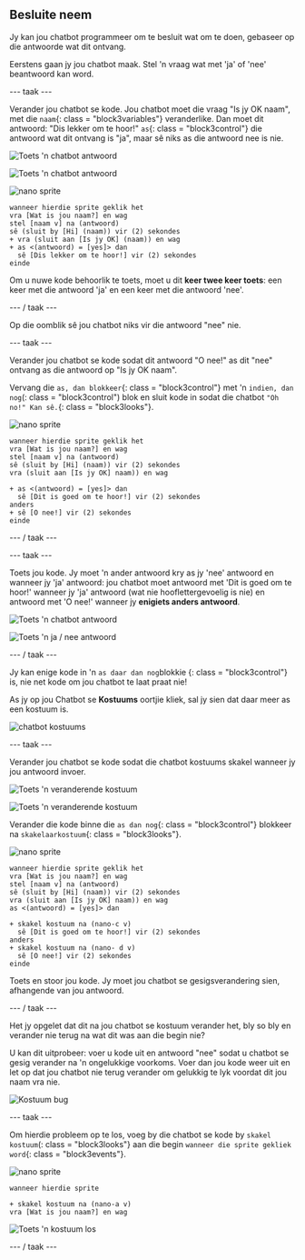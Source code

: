 ## Besluite neem

Jy kan jou chatbot programmeer om te besluit wat om te doen, gebaseer op die antwoorde wat dit ontvang.

Eerstens gaan jy jou chatbot maak. Stel 'n vraag wat met 'ja' of 'nee' beantwoord kan word.

\--- taak \---

Verander jou chatbot se kode. Jou chatbot moet die vraag "Is jy OK naam", met die `naam`{: class = "block3variables"} veranderlike. Dan moet dit antwoord: "Dis lekker om te hoor!" `as`{: class = "block3control"} die antwoord wat dit ontvang is "ja", maar sê niks as die antwoord nee is nie.

![Toets 'n chatbot antwoord](images/chatbot-if-test1-annotated.png)

![Toets 'n chatbot antwoord](images/chatbot-if-test2.png)

![nano sprite](images/nano-sprite.png)

```blocks3
wanneer hierdie sprite geklik het
vra [Wat is jou naam?] en wag
stel [naam v] na (antwoord)
sê (sluit by [Hi] (naam)) vir (2) sekondes
+ vra (sluit aan [Is jy OK] (naam)) en wag
+ as <(antwoord) = [yes]> dan 
  sê [Dis lekker om te hoor!] vir (2) sekondes
einde
```

Om u nuwe kode behoorlik te toets, moet u dit **keer twee keer toets**: een keer met die antwoord 'ja' en een keer met die antwoord 'nee'.

\--- / taak \---

Op die oomblik sê jou chatbot niks vir die antwoord "nee" nie.

\--- taak \---

Verander jou chatbot se kode sodat dit antwoord "O nee!" as dit "nee" ontvang as die antwoord op "Is jy OK naam".

Vervang die `as, dan blokkeer`{: class = "block3control"} met 'n `indien, dan nog`(: class = "block3control") blok en sluit kode in sodat die chatbot `"Oh no!" Kan sê.`{: class = "block3looks"}.

![nano sprite](images/nano-sprite.png)

```blocks3
wanneer hierdie sprite geklik het
vra [Wat is jou naam?] en wag
stel [naam v] na (antwoord)
sê (sluit by [Hi] (naam)) vir (2) sekondes
vra (sluit aan [Is jy OK] naam)) en wag

+ as <(antwoord) = [yes]> dan 
  sê [Dit is goed om te hoor!] vir (2) sekondes
anders 
+ sê [O nee!] vir (2) sekondes
einde
```

\--- / taak \---

\--- taak \---

Toets jou kode. Jy moet 'n ander antwoord kry as jy 'nee' antwoord en wanneer jy 'ja' antwoord: jou chatbot moet antwoord met 'Dit is goed om te hoor!' wanneer jy 'ja' antwoord (wat nie hooflettergevoelig is nie) en antwoord met 'O nee!' wanneer jy **enigiets anders antwoord**.

![Toets 'n chatbot antwoord](images/chatbot-if-test2.png)

![Toets 'n ja / nee antwoord](images/chatbot-if-else-test.png)

\--- / taak \---

Jy kan enige kode in 'n `as daar dan nog`blokkie {: class = "block3control"} is, nie net kode om jou chatbot te laat praat nie!

As jy op jou Chatbot se **Kostuums** oortjie kliek, sal jy sien dat daar meer as een kostuum is.

![chatbot kostuums](images/chatbot-costume-view-annotated.png)

\--- taak \---

Verander jou chatbot se kode sodat die chatbot kostuums skakel wanneer jy jou antwoord invoer.

![Toets 'n veranderende kostuum](images/chatbot-costume-test1.png)

![Toets 'n veranderende kostuum](images/chatbot-costume-test2.png)

Verander die kode binne die `as dan nog`{: class = "block3control"} blokkeer na `skakelaarkostuum`{: class = "block3looks"}.

![nano sprite](images/nano-sprite.png)

```blocks3
wanneer hierdie sprite geklik het
vra [Wat is jou naam?] en wag
stel [naam v] na (antwoord)
sê (sluit by [Hi] (naam)) vir (2) sekondes
vra (sluit aan [Is jy OK] naam)) en wag
as <(antwoord) = [yes]> dan 

+ skakel kostuum na (nano-c v)
  sê [Dit is goed om te hoor!] vir (2) sekondes
anders 
+ skakel kostuum na (nano- d v)
  sê [O nee!] vir (2) sekondes
einde
```

Toets en stoor jou kode. Jy moet jou chatbot se gesigsverandering sien, afhangende van jou antwoord.

\--- / taak \---

Het jy opgelet dat dit na jou chatbot se kostuum verander het, bly so bly en verander nie terug na wat dit was aan die begin nie?

U kan dit uitprobeer: voer u kode uit en antwoord "nee" sodat u chatbot se gesig verander na 'n ongelukkige voorkoms. Voer dan jou kode weer uit en let op dat jou chatbot nie terug verander om gelukkig te lyk voordat dit jou naam vra nie.

![Kostuum bug](images/chatbot-costume-bug-test.png)

\--- taak \---

Om hierdie probleem op te los, voeg by die chatbot se kode by `skakel kostuum`(: class = "block3looks"} aan die begin `wanneer die sprite gekliek word`{: class = "block3events"}.

![nano sprite](images/nano-sprite.png)

```blocks3
wanneer hierdie sprite

+ skakel kostuum na (nano-a v)
vra [Wat is jou naam?] en wag
```

![Toets 'n kostuum los](images/chatbot-costume-fix-test.png)

\--- / taak \---